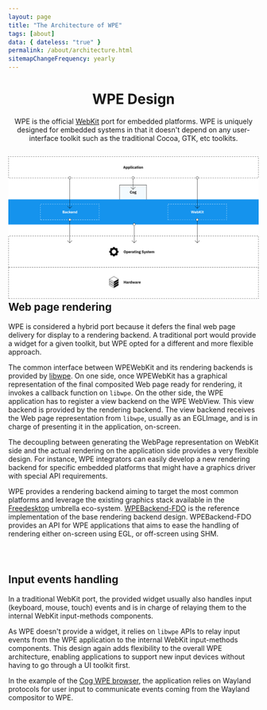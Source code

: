 ```yaml
---
layout: page
title: "The Architecture of WPE"
tags: [about]
data: { dateless: "true" }
permalink: /about/architecture.html
sitemapChangeFrequency: yearly
---
```

<style>
main > *, .dotsep {
	padding: 2em 0 3em;
}
.masthead-img {
	padding: 0;
	margin-block: 4em 1em;
}
.masthead-img img {
	max-width: 90%;
	max-width: min(800px,100%);
	margin-block: -2em;
}
</style>

<header class="page">

# WPE Design

WPE is the official [WebKit](https://webkit.org) port for embedded platforms. WPE is uniquely designed
for embedded systems in that it doesn't depend on any user-interface toolkit
such as the traditional Cocoa, GTK, etc toolkits.

</header>

<div class="masthead-img full-bleed" align="center">
<img src="/assets/img/diagram-WPE-design.svg" alt="">
</div>

<section>

## Web page rendering

<p class="leadin">WPE is considered a hybrid port because it defers the final web page delivery for display to a rendering backend. A traditional port would provide a widget for a given toolkit, but WPE opted for a different and more flexible approach.</p>

The common interface between WPEWebKit and its rendering backends is provided by
[libwpe](https://github.com/WebPlatformForEmbedded/libwpe). On one side, once
WPEWebKit has a graphical representation of the final composited Web page ready
for rendering, it invokes a callback function on `libwpe`. On the other side,
the WPE application has to register a view backend on the WPE WebView. This view
backend is provided by the rendering backend. The view backend receives the Web
page representation from `libwpe`, usually as an EGLImage, and is in charge of
presenting it in the application, on-screen.

The decoupling between generating the WebPage representation on WebKit side and
the actual rendering on the application side provides a very flexible design.
For instance, WPE integrators can easily develop a new rendering backend for
specific embedded platforms that might have a graphics driver with special API
requirements.

WPE provides a rendering backend aiming to target the most common platforms and
leverage the existing graphics stack available in the
[Freedesktop](https://freedesktop.org) umbrella eco-system.
[WPEBackend-FDO](https://github.com/Igalia/WPEBackend-FDO) is the reference
implementation of the base rendering backend design. WPEBackend-FDO provides an API
for WPE applications that aims to ease the handling of rendering either
on-screen using EGL, or off-screen using SHM.

</section>

<section class="dotsep">

## Input events handling

<p class="leadin">In a traditional WebKit port, the provided widget usually also handles input
(keyboard, mouse, touch) events and is in charge of relaying them to the
internal WebKit input-methods components.</p>

As WPE doesn't provide a widget, it relies on `libwpe` APIs to relay input
events from the WPE application to the internal WebKit input-methods components.
This design again adds flexibility to the overall WPE architecture, enabling
applications to support new input devices without having to go through a UI
toolkit first.

In the example of the [Cog WPE browser](https://github.com/Igalia/cog), the
application relies on Wayland protocols for user input to communicate events
coming from the Wayland compositor to WPE.

</section>
